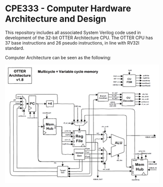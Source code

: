 # CPE333 - Computer Hardware Architecture and Design
This repository includes all associated System Verilog code used in development of the 32-bit OTTER Architecture CPU. The OTTER CPU has 37 base instructions and 26 pseudo instructions, in line with RV32I standard.

Computer Architecture can be seen as the following:

![OTTER ARCHITECTURE](https://github.com/Arsalan-M/CPE333/blob/main/OtterArchitecturev18.png)
